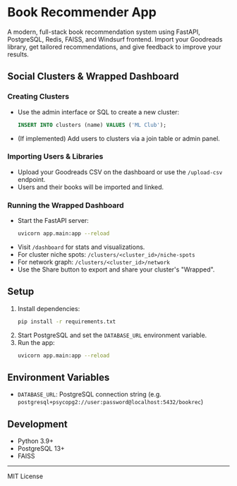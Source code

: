 # Book Recommender App

A modern, full-stack book recommendation system using FastAPI, PostgreSQL, Redis, FAISS, and Windsurf frontend. Import your Goodreads library, get tailored recommendations, and give feedback to improve your results.

## Social Clusters & Wrapped Dashboard

### Creating Clusters
- Use the admin interface or SQL to create a new cluster:
  ```sql
  INSERT INTO clusters (name) VALUES ('ML Club');
  ```
- (If implemented) Add users to clusters via a join table or admin panel.

### Importing Users & Libraries
- Upload your Goodreads CSV on the dashboard or use the `/upload-csv` endpoint.
- Users and their books will be imported and linked.

### Running the Wrapped Dashboard
- Start the FastAPI server:
  ```bash
  uvicorn app.main:app --reload
  ```
- Visit `/dashboard` for stats and visualizations.
- For cluster niche spots: `/clusters/<cluster_id>/niche-spots`
- For network graph: `/clusters/<cluster_id>/network`
- Use the Share button to export and share your cluster's "Wrapped".

## Setup
1. Install dependencies:
   ```bash
   pip install -r requirements.txt
   ```
2. Start PostgreSQL and set the `DATABASE_URL` environment variable.
3. Run the app:
   ```bash
   uvicorn app.main:app --reload
   ```

## Environment Variables
- `DATABASE_URL`: PostgreSQL connection string (e.g. `postgresql+psycopg2://user:password@localhost:5432/bookrec`)

## Development
- Python 3.9+
- PostgreSQL 13+
- FAISS

---

MIT License
